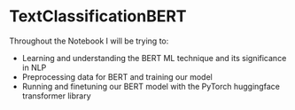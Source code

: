 # TextClassificationBERT
Throughout the Notebook I will be trying to:
- Learning and understanding the BERT ML technique and its significance in NLP
- Preprocessing data for BERT and training our model
- Running and finetuning our BERT model with the PyTorch huggingface transformer library
